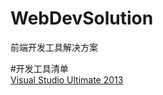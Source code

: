 # WebDevSolution
前端开发工具解决方案

#开发工具清单</br>
     [Visual Studio Ultimate 2013](ed2k://|file|cn_visual_studio_ultimate_2013_with_update_5_x86_dvd_6816649.iso|5567336448|641555AD6472A98923B29CC5E371461E|/)
